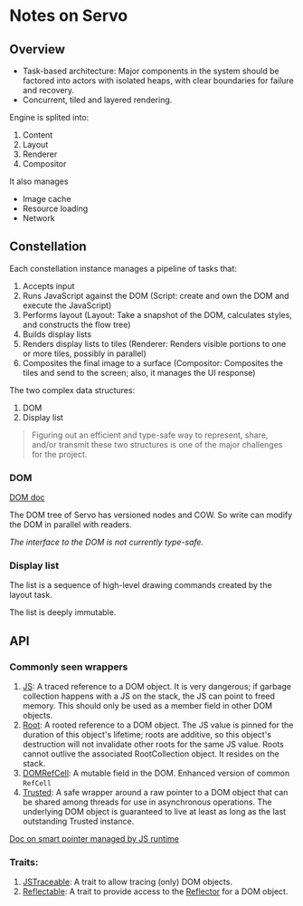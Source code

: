 Notes on Servo
===

## Overview

* Task-based architecture: Major components in the system should be factored into actors with isolated heaps, with clear boundaries for failure and recovery.
* Concurrent, tiled and layered rendering.

Engine is splited into:

1. Content
2. Layout
3. Renderer
4. Compositor

It also manages

* Image cache
* Resource loading
* Network

## Constellation

Each constellation instance manages a pipeline of tasks that:

1. Accepts input
2. Runs JavaScript against the DOM (Script: create and own the DOM and execute the JavaScript)
3. Performs layout (Layout: Take a snapshot of the DOM, calculates styles, and constructs the flow tree)
4. Builds display lists
5. Renders display lists to tiles (Renderer: Renders visible portions to one or more tiles, possibly in parallel)
6. Composites the final image to a surface (Compositor: Composites the tiles and send to the screen; also, it manages the UI response)

The two complex data structures:

1. DOM
2. Display list

> Figuring out an efficient and type-safe way to represent, share, and/or transmit these two structures is one of the major challenges for the project.

### DOM
[DOM doc](https://doc.servo.org/script/dom/index.html)

The DOM tree of Servo has versioned nodes and COW. So write can modify the DOM in parallel with readers.

*The interface to the DOM is not currently type-safe.*

### Display list
The list is a sequence of high-level drawing commands created by the layout task.

The list is deeply immutable.


## API

### Commonly seen wrappers
1. [JS](https://doc.servo.org/script/dom/bindings/js/struct.JS.html): A traced reference to a DOM object. It is very dangerous; if garbage collection happens with a JS<T> on the stack, the JS<T> can point to freed memory. This should only be used as a member field in other DOM objects.
2. [Root](https://doc.servo.org/script/dom/bindings/js/struct.Root.html): A rooted reference to a DOM object. The JS value is pinned for the duration of this object's lifetime; roots are additive, so this object's destruction will not invalidate other roots for the same JS value. Roots cannot outlive the associated RootCollection object. It resides on the stack.
3. [DOMRefCell](https://doc.servo.org/script/dom/bindings/cell/struct.DOMRefCell.html): A mutable field in the DOM. Enhanced version of common `RefCell`
4. [Trusted](https://doc.servo.org/script/dom/bindings/refcounted/struct.Trusted.html): A safe wrapper around a raw pointer to a DOM object that can be shared among threads for use in asynchronous operations. The underlying DOM object is guaranteed to live at least as long as the last outstanding Trusted<T> instance.

[Doc on smart pointer managed by JS runtime](http://doc.servo.org/script/dom/bindings/js/)


### Traits:
1. [JSTraceable](https://doc.servo.org/script/dom/bindings/trace/trait.JSTraceable.html): A trait to allow tracing (only) DOM objects.
2. [Reflectable](https://doc.servo.org/script/dom/bindings/reflector/trait.Reflectable.html): A trait to provide access to the [Reflector](https://doc.servo.org/script/dom/bindings/reflector/struct.Reflector.html) for a DOM object.
